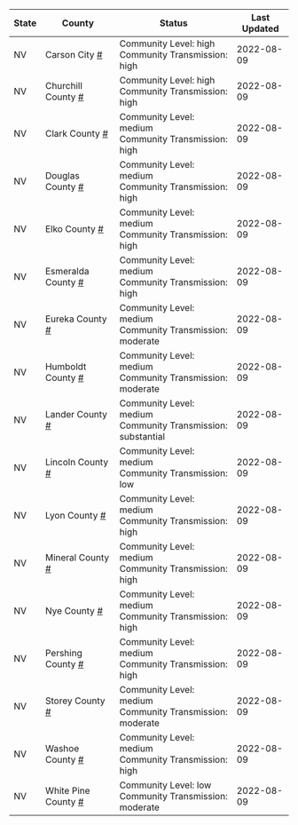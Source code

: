 State | County | Status | Last Updated
--- | --- | --- | --- 
NV | Carson City <a href="#carson_city">#</a> | <a name="carson_city"></a>Community Level: high<br/>Community Transmission: high | 2022-08-09
NV | Churchill County <a href="#churchill_county">#</a> | <a name="churchill_county"></a>Community Level: high<br/>Community Transmission: high | 2022-08-09
NV | Clark County <a href="#clark_county">#</a> | <a name="clark_county"></a>Community Level: medium<br/>Community Transmission: high | 2022-08-09
NV | Douglas County <a href="#douglas_county">#</a> | <a name="douglas_county"></a>Community Level: medium<br/>Community Transmission: high | 2022-08-09
NV | Elko County <a href="#elko_county">#</a> | <a name="elko_county"></a>Community Level: medium<br/>Community Transmission: high | 2022-08-09
NV | Esmeralda County <a href="#esmeralda_county">#</a> | <a name="esmeralda_county"></a>Community Level: medium<br/>Community Transmission: high | 2022-08-09
NV | Eureka County <a href="#eureka_county">#</a> | <a name="eureka_county"></a>Community Level: medium<br/>Community Transmission: moderate | 2022-08-09
NV | Humboldt County <a href="#humboldt_county">#</a> | <a name="humboldt_county"></a>Community Level: medium<br/>Community Transmission: moderate | 2022-08-09
NV | Lander County <a href="#lander_county">#</a> | <a name="lander_county"></a>Community Level: medium<br/>Community Transmission: substantial | 2022-08-09
NV | Lincoln County <a href="#lincoln_county">#</a> | <a name="lincoln_county"></a>Community Level: medium<br/>Community Transmission: low | 2022-08-09
NV | Lyon County <a href="#lyon_county">#</a> | <a name="lyon_county"></a>Community Level: medium<br/>Community Transmission: high | 2022-08-09
NV | Mineral County <a href="#mineral_county">#</a> | <a name="mineral_county"></a>Community Level: medium<br/>Community Transmission: high | 2022-08-09
NV | Nye County <a href="#nye_county">#</a> | <a name="nye_county"></a>Community Level: medium<br/>Community Transmission: high | 2022-08-09
NV | Pershing County <a href="#pershing_county">#</a> | <a name="pershing_county"></a>Community Level: medium<br/>Community Transmission: high | 2022-08-09
NV | Storey County <a href="#storey_county">#</a> | <a name="storey_county"></a>Community Level: medium<br/>Community Transmission: moderate | 2022-08-09
NV | Washoe County <a href="#washoe_county">#</a> | <a name="washoe_county"></a>Community Level: medium<br/>Community Transmission: high | 2022-08-09
NV | White Pine County <a href="#white_pine_county">#</a> | <a name="white_pine_county"></a>Community Level: low<br/>Community Transmission: moderate | 2022-08-09
